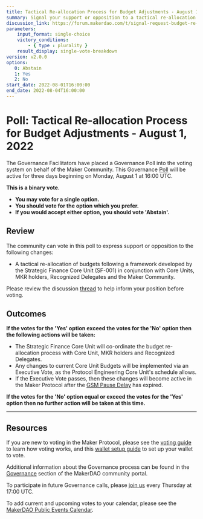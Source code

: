 ```yaml
---
title: Tactical Re-allocation Process for Budget Adjustments - August 1, 2022
summary: Signal your support or opposition to a tactical re-allocation process for budget adjustments.
discussion_link: https://forum.makerdao.com/t/signal-request-budget-re-allocation-core-unit-accountability-framework/16788
parameters:
    input_format: single-choice
    victory_conditions:
        - { type : plurality }
    result_display: single-vote-breakdown
version: v2.0.0
options:
   0: Abstain
   1: Yes
   2: No
start_date: 2022-08-01T16:00:00
end_date: 2022-08-04T16:00:00
---
```

# Poll: Tactical Re-allocation Process for Budget Adjustments - August 1, 2022

The Governance Facilitators have placed a Governance Poll into the voting system on behalf of the Maker Community. This Governance [Poll](https://community-development.makerdao.com/en/learn/governance/on-chain-gov) will be active for three days beginning on Monday, August 1 at 16:00 UTC.

**This is a binary vote.**
- **You may vote for a single option.**
- **You should vote for the option which you prefer.**
- **If you would accept either option, you should vote 'Abstain'.**

## Review

The community can vote in this poll to express support or opposition to the following changes:

* A tactical re-allocation of budgets following a framework developed by the Strategic Finance Core Unit (SF-001) in conjunction with Core Units, MKR holders, Recognized Delegates and the Maker Community.

Please review the discussion [thread](https://forum.makerdao.com/t/signal-request-budget-re-allocation-core-unit-accountability-framework/16788) to help inform your position before voting.

## Outcomes

**If the votes for the 'Yes' option exceed the votes for the 'No' option then the following actions will be taken:**
* The Strategic Finance Core Unit will co-ordinate the budget re-allocation process with Core Unit, MKR holders and Recognized Delegates.
* Any changes to current Core Unit Budgets will be implemented via an Executive Vote, as the Protocol Engineering Core Unit's schedule allows.
* If the Executive Vote passes, then these changes will become active in the Maker Protocol after the [GSM Pause Delay](https://manual.makerdao.com/parameter-index/core/param-gsm-pause-delay) has expired.

**If the votes for the 'No' option equal or exceed the votes for the 'Yes' option then no further action will be taken at this time.**

---

## Resources

If you are new to voting in the Maker Protocol, please see the [voting guide](https://community-development.makerdao.com/en/learn/governance/how-voting-works/) to learn how voting works, and this [wallet setup guide](https://community-development.makerdao.com/en/learn/governance/voting-setup/) to set up your wallet to vote.

Additional information about the Governance process can be found in the [Governance](https://community-development.makerdao.com/en/learn/governance) section of the MakerDAO community portal.

To participate in future Governance calls, please [join us](https://github.com/makerdao/community/tree/master/governance/governance-and-risk-meetings) every Thursday at 17:00 UTC.

To add current and upcoming votes to your calendar, please see the [MakerDAO Public Events Calendar](https://calendar.google.com/calendar/embed?src=makerdao.com_3efhm2ghipksegl009ktniomdk%40group.calendar.google.com&ctz=UTC&mode=week&showCalendars=0&showPrint=0).